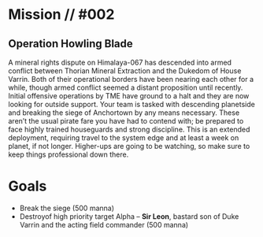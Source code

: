 # Mission // #002
## Operation Howling Blade

A mineral rights dispute on Himalaya-067 has descended into armed conflict between Thorian Mineral Extraction and the Dukedom of House Varrin. Both of their operational borders have been nearing each other for a while, though armed conflict seemed a distant proposition until recently. Initial offensive operations by TME have ground to a halt and they are now looking for outside support. 
Your team is tasked with descending planetside and breaking the siege of Anchortown by any means necessary. These aren’t the usual pirate fare you have had to contend with; be prepared to face highly trained houseguards and strong discipline.
This is an extended deployment, requiring travel to the system edge and at least a week on planet, if not longer. Higher-ups are going to be watching, so make sure to keep things professional down there. 
# Goals
- Break the siege (500 manna)
- Destroyof high priority target Alpha – **Sir Leon**, bastard son of Duke Varrin and the acting field commander (500 manna)
